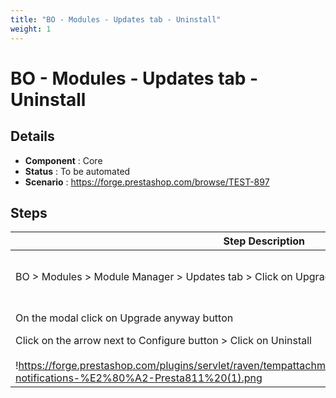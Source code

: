 ```yaml
---
title: "BO - Modules - Updates tab - Uninstall"
weight: 1
---
```


# BO - Modules - Updates tab - Uninstall
## Details
* **Component** : Core
* **Status** : To be automated
* **Scenario** : https://forge.prestashop.com/browse/TEST-897

## Steps
| Step Description | Expected result |
| ----- | ----- |
| BO > Modules > Module Manager > Updates tab > Click on Upgrade button | A modal appears<br><br>!https://forge.prestashop.com/plugins/servlet/raven/tempattachment/5198812946632889985/Module-notifications-%E2%80%A2-Presta811.png! |
| On the modal click on Upgrade anyway button | * This message is displayed : "Upgrade action on module blockwishlist succeeded."<br> * The button in front of module is named "Configure" |
| Click on the arrow next to Configure button > Click on Uninstall<br><br>!https://forge.prestashop.com/plugins/servlet/raven/tempattachment/5071822161072439256/Module-notifications-%E2%80%A2-Presta811%20(1).png|width=1106,height=161! | * This message is displayed : "Uninstall action on module blockwishlist succeeded."<br> * The button is front of module is renamed "Install" |
